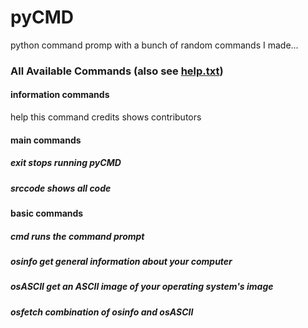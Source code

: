 # pyCMD
python command promp with a bunch of random commands I made...

### All Available Commands (also see [help.txt](https://github.com/HYKANTUS/pyCMD/blob/main/help.txt "help file"))

#### information commands
help        this command
credits     shows contributors

#### main commands
##### exit        stops running pyCMD
##### srccode     shows all code

#### basic commands
##### cmd         runs the command prompt
##### osinfo      get general information about your computer
##### osASCII     get an ASCII image of your operating system's image
##### osfetch     combination of osinfo and osASCII
